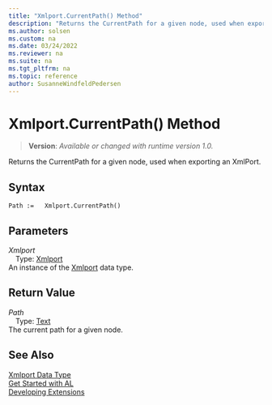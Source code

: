 ```yaml
---
title: "Xmlport.CurrentPath() Method"
description: "Returns the CurrentPath for a given node, used when exporting an XmlPort."
ms.author: solsen
ms.custom: na
ms.date: 03/24/2022
ms.reviewer: na
ms.suite: na
ms.tgt_pltfrm: na
ms.topic: reference
author: SusanneWindfeldPedersen
---
```

[//]: # (START>DO_NOT_EDIT)
[//]: # (IMPORTANT:Do not edit any of the content between here and the END>DO_NOT_EDIT.)
[//]: # (Any modifications should be made in the .xml files in the ModernDev repo.)
# Xmlport.CurrentPath() Method
> **Version**: _Available or changed with runtime version 1.0._

Returns the CurrentPath for a given node, used when exporting an XmlPort.


## Syntax
```AL
Path :=   Xmlport.CurrentPath()
```
## Parameters
*Xmlport*  
&emsp;Type: [Xmlport](xmlport-data-type.md)  
An instance of the [Xmlport](xmlport-data-type.md) data type.  

## Return Value
*Path*  
&emsp;Type: [Text](../text/text-data-type.md)  
The current path for a given node.


[//]: # (IMPORTANT: END>DO_NOT_EDIT)
## See Also
[Xmlport Data Type](xmlport-data-type.md)  
[Get Started with AL](../../devenv-get-started.md)  
[Developing Extensions](../../devenv-dev-overview.md)